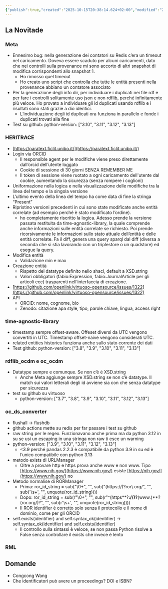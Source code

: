 ```yaml
---
{"publish":true,"created":"2025-10-15T20:38:14.624+02:00","modified":"2025-10-15T19:38:42.000+02:00","cssclasses":""}
---
```



## La Novitade

### Meta

- Ennesimo bug: nella generazione dei contatori su Redis c’era un timeout nel caricamento. Doveva essere scaduto per alcuni caricamenti, dato che nei controlli sulla provenance mi sono accorto di altri snapshot di modifica corrispondenti allo snapshot 1.
    - Ho rimosso quel timeout
    - Ho creato uno script che controlla che tutte le entità presenti nella provenance abbiano un contatore associato
- Per la generazione degli info dir, per individuare i duplicati nei file rdf e per fare i controlli solitamente uso json e non rdflib, perché infinitamente più veloce. Ho provato a individuare gli id duplicati usando rdflib e i risultati sono stati grazie a dio identici.
    - L’individuazione degli id duplicati ora funziona in parallelo e fonde i duplicati trovati alla fine
- Test su github: python-version: ["3.10", "3.11", "3.12", "3.13"]

### HERITRACE

- [https://paratext.ficlit.unibo.it/](https://paratext.ficlit.unibo.it/)
- Login via ORCID
    - Il responsible agent per le modifiche viene preso direttamente dall’orcid dell’utente loggato
    - Cookie di sessione di 30 giorni SENZA REMEMBER ME
    - Il token di sessione viene ruotato a ogni caricamento dell'utente dal cookie, aumentando la sicurezza (senza rompere i coglioni)
- Uniformazione nella logica e nella visualizzazione delle modifiche tra la linea del tempo e la singola versione
- L’ultimo evento della linea del tempo ha come data di fine la stringa “Present”
- Ripristino versioni precedenti in cui sono state modificate anche entità correlate (ad esempio perché è stato modificato l’ordine).
    - ho completamente riscritto la logica. Adesso prende la versione passata restituita da time-agnostic-library, la quale comprende anche informazioni sulle entità correlate se richiesto. Poi prende ricorsivamente le informazioni sullo stato attuale dell’entità e delle entità correlate. Fa il diff, genera una query sparql dal diff (diversa a seconda che si stia lavorando con un triplestore o un quadstore) ed esegue la query.
- Modifica entità
    - Validazione min e max
- Creazione entità
    - Rispetto del datatype definito nello shacl, default a XSD.string
    - Valori obbligatori (fabio:Expression, fabio:JournalArticle per gli articoli ecc) trasparenti nell’interfaccia di creazione.
- [https://github.com/openlink/virtuoso-opensource/issues/1322](https://github.com/openlink/virtuoso-opensource/issues/1322)
- API
    - ORCID: nome, cognome, bio
    - Zenodo:  citazione apa style, tipo, parole chiave, lingua, access right

### time-agnostic-library

- timestamp sempre offset-aware. Offeset diversi da UTC vengono convertiti in UTC. Timestamp offset-naive vengono considerati UTC.
- related entities histories funziona anche sullo stato corrente dei dati
- Test github: python-version: ["3.8", "3.9", "3.10", "3.11", "3.13"]

### rdflib_ocdm e oc_ocdm

- Datatype sempre e comunque. Se non c’è è XSD.string
    - Anche Meta aggiunge sempre XSD.string se non c’è datatype. Il match sui valori letterali degli id avviene sia con che senza datatype per sicurezza
- test su github su virtuoso
    - python-version: ["3.7", "3.8", "3.9", "3.10", "3.11", "3.12", "3.13"]

### oc_ds_converter

- flushall → flushdb
- github actions mette su redis per far passare i test su github
- raw string per le regex. Funzionavano anche prima ma da python 3.12 in su se usi un escaping in una stringa non raw ti esce un warning
- python-version: ["3.9", "3.10", "3.11", "3.12", "3.13"]
    - <3.9 perché pandas 2.2.3 è compatibile da python 3.9 in su ed è l’unico compatibile con python 3.13
- metodo exists di URLManager
    - Oltre a provare http e https prova anche www e non www. Tipo [https://www.nih.gov/](https://www.nih.gov/) esiste [https://nih.gov/](https://www.nih.gov/) no
- Metodo normalise di RORManager
    - Prima: ror_id_string = sub("\0+", "", sub("(https://)?ror\\.org/", "", sub('\s+', "", unquote(ror_id_string))))
    - Dopo: ror_id_string = sub(r"\0+", "", sub(r"^(https**?**://)?**(www\.)**?(ror\.org/)?", "", sub(r'\s+', "", unquote(ror_id_string))))
    - Il ROR identifier è corretto solo senza il protocollo e il nome di dominio, come per gli ORCID
- self.exists(identifier) and self.syntax_ok(identifier) → self.syntax_ok(identifier) and self.exists(identifier)
    - Il controllo sulla sintassi è veloce, se non passa Python risolve a False senza controllare il exists che invece è lento

### RML

## Domande

- Congcong Wang
- Che identificatori può avere un proceedings? DOI e ISBN?